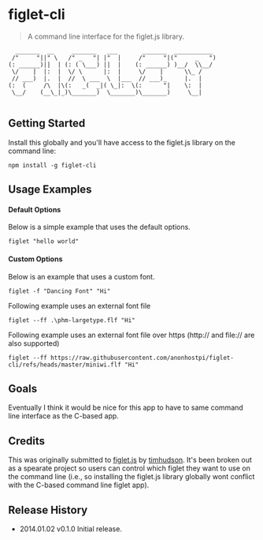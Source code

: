 # figlet-cli

> A command line interface for the figlet.js library.

```
  _______  __     _______   ___       _______  ___________  
 /"     "||" \   /" _   "| |"  |     /"     "|("     _   ") 
(: ______)||  | (: ( \___) ||  |    (: ______) )__/  \\__/  
 \/    |  |:  |  \/ \      |:  |     \/    |      \\_ /     
 // ___)  |.  |  //  \ ___  \  |___  // ___)_     |.  |     
(:  (     /\  |\(:   _(  _|( \_|:  \(:      "|    \:  |     
 \__/    (__\_|_)\_______)  \_______)\_______)     \__|     
                                                            
 ```

## Getting Started

Install this globally and you'll have access to the figlet.js library on the command line:

```shell
npm install -g figlet-cli
```

## Usage Examples

#### Default Options
Below is a simple example that uses the default options.

```shell
figlet "hello world"
```

#### Custom Options
Below is an example that uses a custom font.

```shell
figlet -f "Dancing Font" "Hi"
```

Following example uses an external font file

```shell
figlet --ff .\phm-largetype.flf "Hi"
```

Following example uses an external font file over https (http:// and file:// are also supported)

```shell
figlet --ff https://raw.githubusercontent.com/anonhostpi/figlet-cli/refs/heads/master/miniwi.flf "Hi"
```

## Goals

Eventually I think it would be nice for this app to have to same command line interface as the C-based app.

## Credits

This was originally submitted to [figlet.js](https://github.com/patorjk/figlet.js) by [timhudson](https://github.com/timhudson). It's been broken out as a spearate project so users can control which figlet they want to use on the command line (i.e., so installing the figlet.js library globally wont conflict with the C-based command line figlet app).

## Release History
* 2014.01.02 v0.1.0 Initial release.
